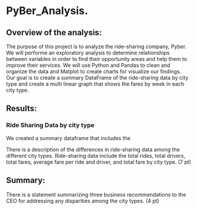 # PyBer_Analysis.

## Overview of the analysis:
The purpose of this project is to analyze the ride-sharing company, Pyber. We will performe an exploratory analysis to determine relationships between variables in order to find their opportunity areas and help them to improve their services. We will use Python and Pandas to clean and organize the data and Matplot to create charts for visualize our findings. Our  goal is to create a summary DataFrame of the ride-sharing data by city type and create a multi linear graph that shows the fares by week in each city type.

## Results:
### Ride Sharing Data by city type
We created a summary dataframe that includes the


There is a description of the differences in ride-sharing data among the different city types. Ride-sharing data include the total rides, total drivers, total fares, average fare per ride and driver, and total fare by city type. (7 pt)

### 
## Summary:

There is a statement summarizing three business recommendations to the CEO for addressing any disparities among the city types. (4 pt)
